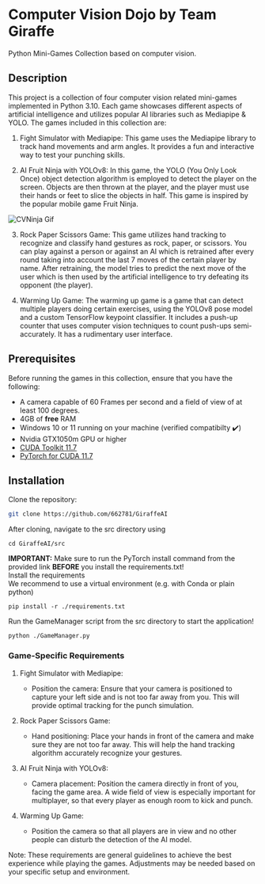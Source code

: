 # Computer Vision Dojo by Team Giraffe

Python Mini-Games Collection based on computer vision.

## Description

This project is a collection of four computer vision related mini-games implemented in Python 3.10. Each game showcases different aspects of artificial intelligence and utilizes popular AI libraries such as Mediapipe & YOLO. The games included in this collection are:

1. Fight Simulator with Mediapipe: This game uses the Mediapipe library to track hand movements and arm angles. It provides a fun and interactive way to test your punching skills.

2. AI Fruit Ninja with YOLOv8: In this game, the YOLO (You Only Look Once) object detection algorithm is employed to detect the player on the screen. Objects are then thrown at the player, and the player must use their hands or feet to slice the objects in half. This game is inspired by the popular mobile game Fruit Ninja.

![CVNinja Gif](https://i.imgur.com/WgdcTpN.gif)

3. Rock Paper Scissors Game: This game utilizes hand tracking to recognize and classify hand gestures as rock, paper, or scissors. You can play against a person or against an AI which is retrained after every round taking into account the last 7 moves of the certain player by name. After retraining, the model tries to predict the next move of the user which is then used by the artificial intelligence to try defeating its opponent (the player).

4. Warming Up Game: The warming up game is a game that can detect multiple players doing certain exercises, using the YOLOv8 pose model and a custom TensorFlow keypoint classifier. It includes a push-up counter that uses computer vision techniques to count push-ups semi-accurately. It has a rudimentary user interface.

## Prerequisites

Before running the games in this collection, ensure that you have the following:

- A camera capable of 60 Frames per second and a field of view of at least 100 degrees.
- 4GB of **free** RAM
- Windows 10 or 11 running on your machine (verified compatibilty ✔️)
- Nvidia GTX1050m GPU or higher
- [CUDA Toolkit 11.7](https://developer.nvidia.com/cuda-11-7-0-download-archive)
- [PyTorch for CUDA 11.7](https://pytorch.org/get-started/locally/)

## Installation

Clone the repository:

```bash
git clone https://github.com/662781/GiraffeAI
```
After cloning, navigate to the src directory using
```
cd GiraffeAI/src
```
**IMPORTANT:** Make sure to run the PyTorch install command from the provided link **BEFORE** you install the requirements.txt!     
Install the requirements    
We recommend to use a virtual environment (e.g. with Conda or plain python)
```
pip install -r ./requirements.txt
```
Run the GameManager script from the src directory to start the application!
```
python ./GameManager.py
```

### Game-Specific Requirements

1. Fight Simulator with Mediapipe:
   - Position the camera: Ensure that your camera is positioned to capture your left side and is not too far away from you. This will provide optimal tracking for the punch simulation.

2. Rock Paper Scissors Game:
   - Hand positioning: Place your hands in front of the camera and make sure they are not too far away. This will help the hand tracking algorithm accurately recognize your gestures.

3. AI Fruit Ninja with YOLOv8:
   - Camera placement: Position the camera directly in front of you, facing the game area. A wide field of view is especially important for multiplayer, so that every player as enough room to kick and punch.  

4. Warming Up Game:
   - Position the camera so that all players are in view and no other people can disturb the detection of the AI model.

Note: These requirements are general guidelines to achieve the best experience while playing the games. Adjustments may be needed based on your specific setup and environment.

